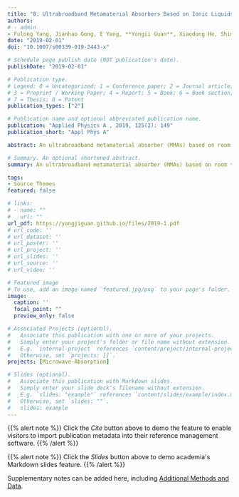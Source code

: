 ```yaml
---
title: "8. Ultrabroadband Metamaterial Absorbers Based on Ionic Liquids"
authors:
# - admin
- Fulong Yang, Jianhao Gong, E Yang, **Yongii Guan**, Xiaodong He, Shimin Liu, Xiaoping Zhang, Youquan Deng.
date: "2019-02-01"
doi: "10.1007/s00339-019-2443-x"

# Schedule page publish date (NOT publication's date).
publishDate: "2019-02-01"

# Publication type.
# Legend: 0 = Uncategorized; 1 = Conference paper; 2 = Journal article;
# 3 = Preprint / Working Paper; 4 = Report; 5 = Book; 6 = Book section;
# 7 = Thesis; 8 = Patent
publication_types: ["2"]

# Publication name and optional abbreviated publication name.
publication: "Applied Physics A , 2019, 125(2): 149"
publication_short: "Appl Phys A"

abstract: An ultrabroadband metamaterial absorber (MMAs) based on room temperature ionic liquids (ILs) and composed entirely of cations and anions was proposed and analyzed in the microwave regimen. The dielectric permittivity of the ILs [EMIm][N(CN)<sub>2</sub>] was investigated from 0.5 to 50 GHz; the loss tangent tanδ of [EMIm][N(CN)<sub>2</sub>] declines from 5.91 to 0.34, which implies a high dielectric loss of microwaves. To further improve the impedance matching over a wide band, the ILs [EMIm][N(CN)<sub>2</sub>] were injected in a periodic photopolymer cylindrical array fabricated via 3D printing. We numerically and experimentally demonstrate that this absorber shows over 90% absorption at 9.26–49 GHz when the incident angle is 45° with a relative bandwidth as high as 134.6%. Versus water-based MMAs, the proposed absorber shows more than twice the absorption bandwidth. Mechanistic investigations show that the ultrabroadband absorption characteristics of the ILs-based MMAs mainly contribute to IL dispersion and electromagnetic resonance. Furthermore, the electromagnetic wave energy loss is mainly due to the high-dielectric loss of ILs [EMIm][N(CN)<sub>2</sub>].

# Summary. An optional shortened abstract.
summary: An ultrabroadband metamaterial absorber (MMAs) based on room temperature ionic liquids (ILs) and composed entirely of cations and anions was proposed and analyzed in the microwave regimen. (**Times cited = 4**)

tags:
- Source Themes
featured: false

# links:
# - name: ""
#   url: ""
url_pdf: https://yongjiguan.github.io/files/2019-1.pdf
# url_code: ''
# url_dataset: ''
# url_poster: ''
# url_project: ''
# url_slides: ''
# url_source: ''
# url_video: ''

# Featured image
# To use, add an image named `featured.jpg/png` to your page's folder. 
image:
  caption: ''
  focal_point: ""
  preview_only: false

# Associated Projects (optional).
#   Associate this publication with one or more of your projects.
#   Simply enter your project's folder or file name without extension.
#   E.g. `internal-project` references `content/project/internal-project/index.md`.
#   Otherwise, set `projects: []`.
projects: [Microwave-Absorption]

# Slides (optional).
#   Associate this publication with Markdown slides.
#   Simply enter your slide deck's filename without extension.
#   E.g. `slides: "example"` references `content/slides/example/index.md`.
#   Otherwise, set `slides: ""`.
#   slides: example
---
```


{{% alert note %}}
Click the *Cite* button above to demo the feature to enable visitors to import publication metadata into their reference management software.
{{% /alert %}}

{{% alert note %}}
Click the *Slides* button above to demo academia's Markdown slides feature.
{{% /alert %}}

Supplementary notes can be added here, including [Additional Methods and Data](https://link.springer.com/article/10.1007/s00339-019-2443-x).
